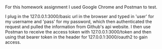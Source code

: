 For this homework assignment I used Google Chrome and Postman to test.

I plug in the 127.0.0.1:3000/basic url in the browser and typed in 'user' for my username and 'pass' for my password,
which then authenticated the request and pulled the information from Github's api website. I then use Postman to receive
the access token with 127.0.0.1:3000/token and then using that bearer token in the header for 127.0.0.1:3000/oauth2 to gain
access. 
